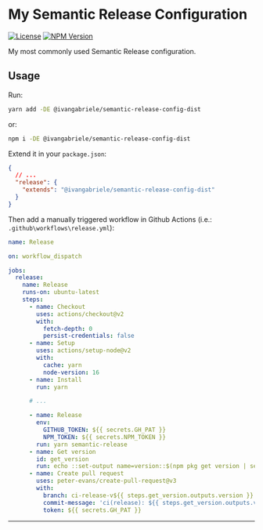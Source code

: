 # My Semantic Release Configuration

[![License][img-license]][lnk-license] [![NPM Version][img-npm]][lnk-npm]

My most commonly used Semantic Release configuration.

## Usage

Run:

```sh
yarn add -DE @ivangabriele/semantic-release-config-dist
```

or:

```sh
npm i -DE @ivangabriele/semantic-release-config-dist
```

Extend it in your `package.json`:

```json
{
  // ...
  "release": {
    "extends": "@ivangabriele/semantic-release-config-dist"
  }
}
```

Then add a manually triggered workflow in Github Actions (i.e.: `.github\workflows\release.yml`):

```yaml
name: Release

on: workflow_dispatch

jobs:
  release:
    name: Release
    runs-on: ubuntu-latest
    steps:
      - name: Checkout
        uses: actions/checkout@v2
        with:
          fetch-depth: 0
          persist-credentials: false
      - name: Setup
        uses: actions/setup-node@v2
        with:
          cache: yarn
          node-version: 16
      - name: Install
        run: yarn

      # ...

      - name: Release
        env:
          GITHUB_TOKEN: ${{ secrets.GH_PAT }}
          NPM_TOKEN: ${{ secrets.NPM_TOKEN }}
        run: yarn semantic-release
      - name: Get version
        id: get_version
        run: echo ::set-output name=version::$(npm pkg get version | sed 's/"//g')
      - name: Create pull request
        uses: peter-evans/create-pull-request@v3
        with:
          branch: ci-release-v${{ steps.get_version.outputs.version }}
          commit-message: 'ci(release): ${{ steps.get_version.outputs.version }} [skip ci]'
          token: ${{ secrets.GH_PAT }}
```

---

[img-license]: https://img.shields.io/github/license/ivangabriele/semantic-release-config?style=flat-square
[img-npm]: https://img.shields.io/npm/v/@ivangabriele/semantic-release-config-dist?style=flat-square
[lnk-license]: https://github.com/ivangabriele/semantic-release-config/blob/main/LICENSE
[lnk-npm]: https://www.npmjs.com/package/@ivangabriele/semantic-release-config-dist
